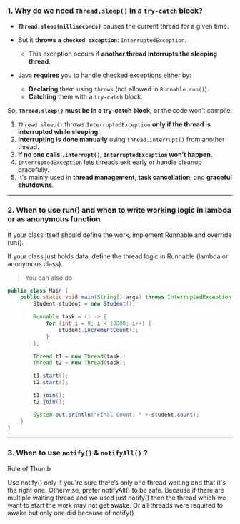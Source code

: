 ### 1. Why do we need `Thread.sleep()` in a `try-catch` block?

* **`Thread.sleep(milliseconds)`** pauses the current thread for a given time.
* But it **throws a `checked exception`**: `InterruptedException`.

    * This exception occurs if **another thread interrupts the sleeping thread**.
* Java **requires** you to handle checked exceptions either by:

    * **Declaring** them using `throws` (not allowed in `Runnable.run()`).
    * **Catching** them with a `try-catch` block.

So, **`Thread.sleep()` must be in a try-catch block**, or the code won’t compile.


1. `Thread.sleep()` throws `InterruptedException` **only if the thread is interrupted while sleeping**.
2. **Interrupting is done manually** using `thread.interrupt()` from another thread.
3. **If no one calls `.interrupt()`, `InterruptedException` won't happen.**
4. `InterruptedException` lets threads exit early or handle cleanup gracefully.
5. It's mainly used in **thread management**, **task cancellation**, and **graceful shutdowns**.
---
### 2. When to use run() and when to write working logic in lambda or as anonymous function
If your class itself should define the work, implement Runnable and override run().

If your class just holds data, define the thread logic in Runnable (lambda or anonymous class).

>You can also do 
```java
public class Main {
    public static void main(String[] args) throws InterruptedException {
        Student student = new Student();

        Runnable task = () -> {
            for (int i = 0; i < 10000; i++) {
                student.incrementCount();
            }
        };

        Thread t1 = new Thread(task);
        Thread t2 = new Thread(task);

        t1.start();
        t2.start();

        t1.join();
        t2.join();

        System.out.println("Final Count: " + student.count);
    }
}

```
---

### 3. When to use `notify()` & `notifyAll()` ? 
Rule of Thumb

Use notify() only if you're sure there’s only one thread waiting and that it's the right one.
Otherwise, prefer notifyAll() to be safe. Because if there are multiple waiting thread and we used just notify() then the thread which we want to start the work may not get awake. Or all threads were required to awake but only one did because of notify()

